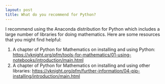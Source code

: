 ```yaml
---
layout: post
title: What do you recommend for Python?
---
```


I recommend using the Anaconda distribution for Python which includes a large
number of libraries for doing mathematics.
Here are some resources that you might find helpful:

1. A chapter of Python for Mathematics on installing and using Python: https://vknight.org/pfm/tools-for-mathematics/01-using-notebooks/introduction/main.html
2. A chapter of Python for Mathematics on installing and using other libraries: https://vknight.org/pfm/further-information/04-pip-installing/introduction/main.html
